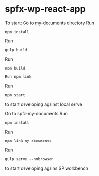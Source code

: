 # spfx-wp-react-app

To start:
Go to my-documents directory
Run 
```
npm install
```
Run
```
gulp build
```
Run
```
npm build
```
```
Run npm link
```
Run 
```
npm start
```
to start developing against local serve

Go to spfx-my-documents
Run 
```
npm install
```
Run 
```
npm link my-documents
```
Run 
```
gulp serve --nobrowser
```
to start developing agains SP workbench

